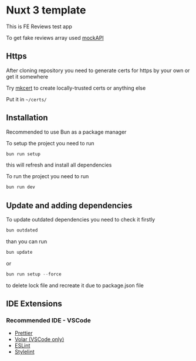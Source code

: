 # Nuxt 3 template

This is FE Reviews test app

To get fake reviews array used [mockAPI](https://mockapi.io/)

## Https

After cloning repository you need to generate certs for https by your own or get it somewhere

Try [mkcert](https://github.com/FiloSottile/mkcert) to create locally-trusted certs or anything else

Put it in `~/certs/`

## Installation

Recommended to use Bun as a package manager

To setup the project you need to run

```powershell
bun run setup
```

this will refresh and install all dependencies

To run the project you need to run

```powershell
bun run dev
```

## Update and adding dependencies

To update outdated dependencies you need to check it firstly

```powershell
bun outdated
```

than you can run

```powershell
bun update
```

or

```powershell
bun run setup --force
```

to delete lock file and recreate it due to package.json file

## IDE Extensions

### Recommended IDE - VSCode

- [Prettier](https://prettier.io/docs/en/editors.html)
- [Volar (VSCode only)](https://marketplace.visualstudio.com/items?itemName=Vue.volar)
- [ESLint](https://eslint.org/docs/latest/use/integrations#editors)
- [Stylelint](https://marketplace.visualstudio.com/items?itemName=stylelint.vscode-stylelint)
